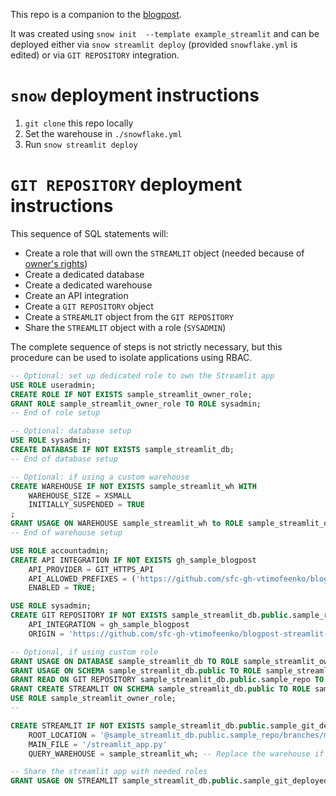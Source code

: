This repo is a companion to the [blogpost][1].

It was created using `snow init  --template example_streamlit` and can be
deployed either via `snow streamlit deploy` (provided `snowflake.yml` is edited)
or via `GIT REPOSITORY` integration.

# `snow`  deployment instructions

1. `git clone` this repo locally
2. Set the warehouse in `./snowflake.yml`
3. Run `snow streamlit deploy`

# `GIT REPOSITORY` deployment instructions

This sequence of SQL statements will:

- Create a role that will own the `STREAMLIT` object (needed because of [owner's rights][2])
- Create a dedicated database
- Create a dedicated warehouse
- Create an API integration
- Create a `GIT REPOSITORY` object
- Create a `STREAMLIT` object from the `GIT REPOSITORY`
- Share the `STREAMLIT` object with a role (`SYSADMIN`)

The complete sequence of steps is not strictly necessary, but this procedure can
be used to isolate applications using RBAC.

```sql
-- Optional: set up dedicated role to own the Streamlit app
USE ROLE useradmin;
CREATE ROLE IF NOT EXISTS sample_streamlit_owner_role;
GRANT ROLE sample_streamlit_owner_role TO ROLE sysadmin;
-- End of role setup

-- Optional: database setup
USE ROLE sysadmin;
CREATE DATABASE IF NOT EXISTS sample_streamlit_db;
-- End of database setup

-- Optional: if using a custom warehouse
CREATE WAREHOUSE IF NOT EXISTS sample_streamlit_wh WITH
    WAREHOUSE_SIZE = XSMALL
    INITIALLY_SUSPENDED = TRUE
;
GRANT USAGE ON WAREHOUSE sample_streamlit_wh to ROLE sample_streamlit_owner_role;
-- End of warehouse setup

USE ROLE accountadmin;
CREATE API INTEGRATION IF NOT EXISTS gh_sample_blogpost
    API_PROVIDER = GIT_HTTPS_API
    API_ALLOWED_PREFIXES = ('https://github.com/sfc-gh-vtimofeenko/blogpost-streamlit-in-snowflake-example')
    ENABLED = TRUE;

USE ROLE sysadmin;
CREATE GIT REPOSITORY IF NOT EXISTS sample_streamlit_db.public.sample_repo
    API_INTEGRATION = gh_sample_blogpost
    ORIGIN = 'https://github.com/sfc-gh-vtimofeenko/blogpost-streamlit-in-snowflake-example';

-- Optional, if using custom role
GRANT USAGE ON DATABASE sample_streamlit_db TO ROLE sample_streamlit_owner_role;
GRANT USAGE ON SCHEMA sample_streamlit_db.public TO ROLE sample_streamlit_owner_role;
GRANT READ ON GIT REPOSITORY sample_streamlit_db.public.sample_repo TO ROLE sample_streamlit_owner_role;
GRANT CREATE STREAMLIT ON SCHEMA sample_streamlit_db.public TO ROLE sample_streamlit_owner_role;
USE ROLE sample_streamlit_owner_role;
--

CREATE STREAMLIT IF NOT EXISTS sample_streamlit_db.public.sample_git_deployed_streamlit
    ROOT_LOCATION = '@sample_streamlit_db.public.sample_repo/branches/main'
    MAIN_FILE = '/streamlit_app.py'
    QUERY_WAREHOUSE = sample_streamlit_wh; -- Replace the warehouse if needed

-- Share the streamlit app with needed roles
GRANT USAGE ON STREAMLIT sample_streamlit_db.public.sample_git_deployed_streamlit TO ROLE SYSADMIN;
```
[1]: TODO
[2]: https://docs.snowflake.com/en/developer-guide/streamlit/owners-rights
